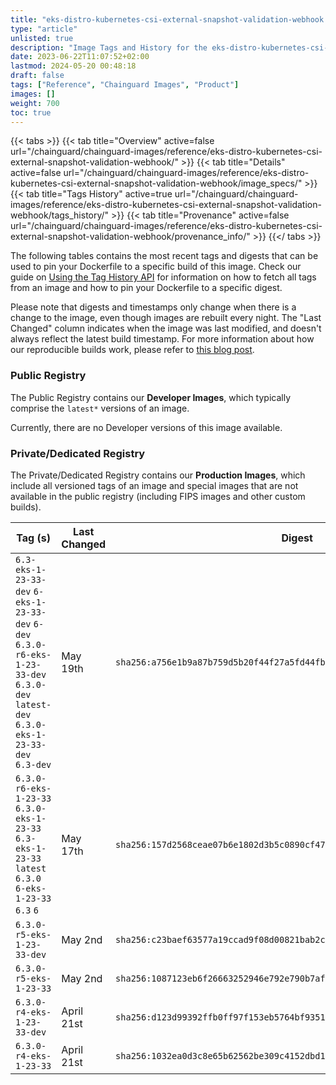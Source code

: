 ```yaml
---
title: "eks-distro-kubernetes-csi-external-snapshot-validation-webhook Image Tags History"
type: "article"
unlisted: true
description: "Image Tags and History for the eks-distro-kubernetes-csi-external-snapshot-validation-webhook Chainguard Image"
date: 2023-06-22T11:07:52+02:00
lastmod: 2024-05-20 00:48:18
draft: false
tags: ["Reference", "Chainguard Images", "Product"]
images: []
weight: 700
toc: true
---
```


{{< tabs >}}
{{< tab title="Overview" active=false url="/chainguard/chainguard-images/reference/eks-distro-kubernetes-csi-external-snapshot-validation-webhook/" >}}
{{< tab title="Details" active=false url="/chainguard/chainguard-images/reference/eks-distro-kubernetes-csi-external-snapshot-validation-webhook/image_specs/" >}}
{{< tab title="Tags History" active=true url="/chainguard/chainguard-images/reference/eks-distro-kubernetes-csi-external-snapshot-validation-webhook/tags_history/" >}}
{{< tab title="Provenance" active=false url="/chainguard/chainguard-images/reference/eks-distro-kubernetes-csi-external-snapshot-validation-webhook/provenance_info/" >}}
{{</ tabs >}}

The following tables contains the most recent tags and digests that can be used to pin your Dockerfile to a specific build of this image. Check our guide on [Using the Tag History API](/chainguard/chainguard-images/using-the-tag-history-api/) for information on how to fetch all tags from an image and how to pin your Dockerfile to a specific digest.

Please note that digests and timestamps only change when there is a change to the image, even though images are rebuilt every night. The "Last Changed" column indicates when the image was last modified, and doesn't always reflect the latest build timestamp. For more information about how our reproducible builds work, please refer to [this blog post](https://www.chainguard.dev/unchained/reproducing-chainguards-reproducible-image-builds).

### Public Registry
The Public Registry contains our **Developer Images**, which typically comprise the `latest*` versions of an image.

Currently, there are no Developer versions of this image available.

### Private/Dedicated Registry
The Private/Dedicated Registry contains our **Production Images**, which include all versioned tags of an image and special images that are not available in the public registry (including FIPS images and other custom builds).

| Tag (s)                                                                                                                                  | Last Changed | Digest                                                                    |
|------------------------------------------------------------------------------------------------------------------------------------------|--------------|---------------------------------------------------------------------------|
|  `6.3-eks-1-23-33-dev` `6-eks-1-23-33-dev` `6-dev` `6.3.0-r6-eks-1-23-33-dev` `6.3.0-dev` `latest-dev` `6.3.0-eks-1-23-33-dev` `6.3-dev` | May 19th     | `sha256:a756e1b9a87b759d5b20f44f27a5fd44fb2174540d2035fbc9376d939c605a2c` |
|  `6.3.0-r6-eks-1-23-33` `6.3.0-eks-1-23-33` `6.3-eks-1-23-33` `latest` `6.3.0` `6-eks-1-23-33` `6.3` `6`                                 | May 17th     | `sha256:157d2568ceae07b6e1802d3b5c0890cf4726d5cdfa4fddc6fd04ba263a2b8fae` |
|  `6.3.0-r5-eks-1-23-33-dev`                                                                                                              | May 2nd      | `sha256:c23baef63577a19ccad9f08d00821bab2ccf33886b610c431434724dbb8fd4a9` |
|  `6.3.0-r5-eks-1-23-33`                                                                                                                  | May 2nd      | `sha256:1087123eb6f26663252946e792e790b7af5d571915eec415bc02bd9444da77c8` |
|  `6.3.0-r4-eks-1-23-33-dev`                                                                                                              | April 21st   | `sha256:d123d99392ffb0ff97f153eb5764bf9351a63c9077f518888e2b744362b6d894` |
|  `6.3.0-r4-eks-1-23-33`                                                                                                                  | April 21st   | `sha256:1032ea0d3c8e65b62562be309c4152dbd1fe6f1dc02e94675d7d45d97aaa735f` |

